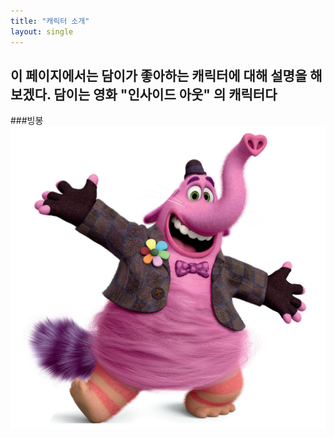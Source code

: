```yaml
---
title: "캐릭터 소개"
layout: single
---
```


이 페이지에서는 담이가 좋아하는 캐릭터에 대해 설명을 해보겠다. 담이는 영화 "인사이드 아웃" 의 캐릭터다
---
###빙봉
![bingbong](/assets/image/1923_BingBong_InsideOut_501_copie.jpg)


